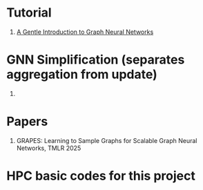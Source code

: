 # Tutorial 
1. [A Gentle Introduction to Graph Neural Networks](https://distill.pub/2021/gnn-intro/)

#  GNN Simplification (separates aggregation from update)
1. 


# Papers
1. GRAPES: Learning to Sample Graphs for Scalable Graph Neural Networks, TMLR 2025

# HPC basic codes for this project
